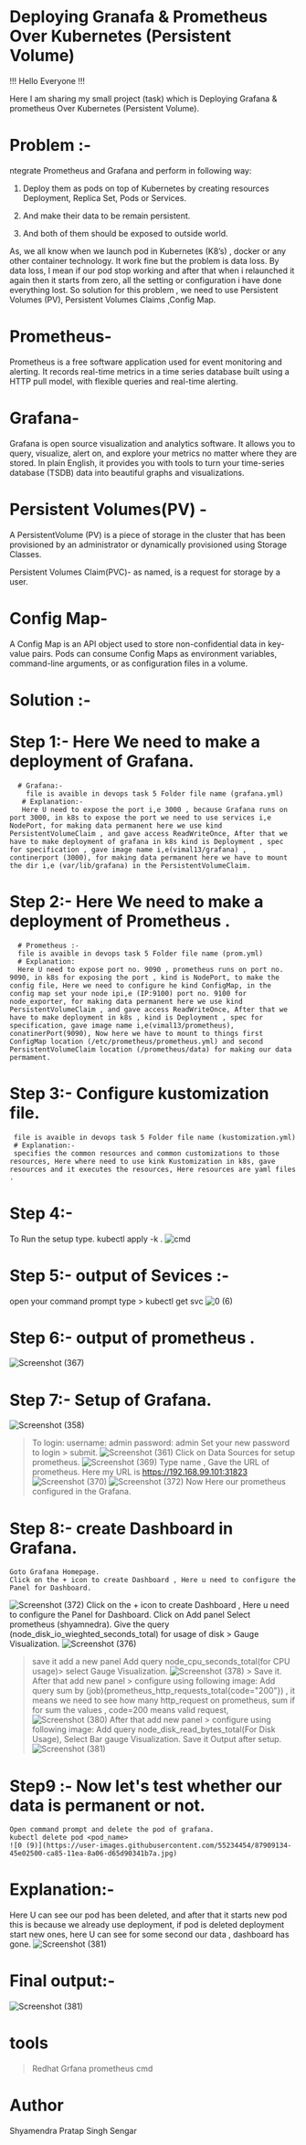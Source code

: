 # Deploying Granafa & Prometheus Over Kubernetes (Persistent Volume)
!!! Hello Everyone !!!

Here I am sharing my small project (task) which is Deploying Grafana & prometheus Over Kubernetes (Persistent Volume).
# Problem :- 
ntegrate Prometheus and Grafana and perform in following way:

1. Deploy them as pods on top of Kubernetes by creating resources Deployment, Replica Set, Pods or Services.

2. And make their data to be remain persistent.

3. And both of them should be exposed to outside world.

As, we all know when we launch pod in Kubernetes (K8’s) , docker or any other container technology. It work fine but the problem is data loss. By data loss, I mean if our pod stop working and after that when i relaunched it again then it starts from zero, all the setting or configuration i have done everything lost. So solution for this problem , we need to use Persistent Volumes (PV), Persistent Volumes Claims ,Config Map.
# Prometheus-
Prometheus is a free software application used for event monitoring and alerting. It records real-time metrics in a time series database built using a HTTP pull model, with flexible queries and real-time alerting.
# Grafana- 
Grafana is open source visualization and analytics software. It allows you to query, visualize, alert on, and explore your metrics no matter where they are stored. In plain English, it provides you with tools to turn your time-series database (TSDB) data into beautiful graphs and visualizations.
# Persistent Volumes(PV) - 
A PersistentVolume (PV) is a piece of storage in the cluster that has been provisioned by an administrator or dynamically provisioned using Storage Classes.

Persistent Volumes Claim(PVC)- as named, is a request for storage by a user.
# Config Map-
 A Config Map is an API object used to store non-confidential data in key-value pairs. Pods can consume Config Maps as environment variables, command-line arguments, or as configuration files in a volume.
 # Solution :-
   # Step 1:- Here We need to make a deployment of Grafana.
      # Grafana:-
        file is avaible in devops task 5 Folder file name (grafana.yml)
       # Explanation:-
       Here U need to expose the port i,e 3000 , because Grafana runs on port 3000, in k8s to expose the port we need to use services i,e NodePort, for making data permanent here we use kind PersistentVolumeClaim , and gave access ReadWriteOnce, After that we have to make deployment of grafana in k8s kind is Deployment , spec for specification , gave image name i,e(vimal13/grafana) , continerport (3000), for making data permanent here we have to mount the dir i,e (var/lib/grafana) in the PersistentVolumeClaim.
   
   # Step 2:- Here We need to make a deployment of Prometheus .
      # Prometheus :-
      file is avaible in devops task 5 Folder file name (prom.yml)
      # Explanation:
      Here U need to expose port no. 9090 , prometheus runs on port no. 9090, in k8s for exposing the port , kind is NodePort, to make the config file, Here we need to configure he kind ConfigMap, in the config map set your node ipi,e (IP:9100) port no. 9100 for node_exporter, for making data permanent here we use kind PersistentVolumeClaim , and gave access ReadWriteOnce, After that we have to make deployment in k8s , kind is Deployment , spec for specification, gave image name i,e(vimal13/prometheus), conatinerPort(9090), Now here we have to mount to things first ConfigMap location (/etc/prometheus/prometheus.yml) and second PersistentVolumeClaim location (/prometheus/data) for making our data permament.
   # Step 3:- Configure kustomization file.
     file is avaible in devops task 5 Folder file name (kustomization.yml)
     # Explanation:-
     specifies the common resources and common customizations to those resources, Here where need to use kink Kustomization in k8s, gave resources and it executes the resources, Here resources are yaml files .

# Step 4:-
To Run the setup type. 
   kubectl apply -k .
 ![cmd](https://user-images.githubusercontent.com/55234454/87907826-f39e0480-ca82-11ea-98e8-ff1d0feba4db.jpg)
 # Step 5:- output of Sevices :-
  open your command prompt type >
    kubectl get svc
    ![0 (6)](https://user-images.githubusercontent.com/55234454/87907904-1cbe9500-ca83-11ea-973f-d2007948e3e9.jpg)
  # Step 6:- output of prometheus .
  ![Screenshot (367)](https://user-images.githubusercontent.com/55234454/87907966-41b30800-ca83-11ea-9181-786246ebc3e9.png)
# Step 7:- Setup of Grafana.
![Screenshot (358)](https://user-images.githubusercontent.com/55234454/87908107-8343b300-ca83-11ea-93f6-3a16c326a7d6.png)
>To login:
  >username: admin
  >password: admin
  >Set your new password to login > submit.
  ![Screenshot (361)](https://user-images.githubusercontent.com/55234454/87908241-b4bc7e80-ca83-11ea-9198-5dc98823bb3e.png)
Click on Data Sources for setup prometheus.
  ![Screenshot (369)](https://user-images.githubusercontent.com/55234454/87908332-d453a700-ca83-11ea-93d0-7b2d8bf9b772.png)
Type name , Gave the URL of prometheus.
Here my URL is https://192.168.99.101:31823
 ![Screenshot (370)](https://user-images.githubusercontent.com/55234454/87908393-ed5c5800-ca83-11ea-9aab-6c7166a83e59.png)
 ![Screenshot (372)](https://user-images.githubusercontent.com/55234454/87908433-fea56480-ca83-11ea-84ca-f24ed16ad22d.png)
 Now Here our prometheus configured in the Grafana.
 # Step 8:- create Dashboard in Grafana.
    Goto Grafana Homepage.
    Click on the + icon to create Dashboard , Here u need to configure the Panel for Dashboard.
 ![Screenshot (372)](https://user-images.githubusercontent.com/55234454/87908590-4d52fe80-ca84-11ea-8f93-65cee3e60a44.png)
      Click on the + icon to create Dashboard , Here u need to configure the Panel for Dashboard.
     Click on Add panel 
     Select prometheus (shyamnedra).
     Give the query (node_disk_io_wieghted_seconds_total) for usage of disk > Gauge Visualization.
![Screenshot (376)](https://user-images.githubusercontent.com/55234454/87908646-6bb8fa00-ca84-11ea-84a7-1918d3c099a6.png)
   > save it
   > add a new panel
   > Add query node_cpu_seconds_total(for CPU usage)> select Gauge Visualization.
  ![Screenshot (378)](https://user-images.githubusercontent.com/55234454/87908845-c2becf00-ca84-11ea-9bef-e2fb1dd2074d.png)
    > Save it.
 > After that add new panel > configure using following image:
 > Add query sum by (job)(prometheus_http_requests_total{code="200"}) , it means we need to see how many http_request on prometheus, sum if for sum the values , code=200 means valid request,
![Screenshot (380)](https://user-images.githubusercontent.com/55234454/87908915-e2ee8e00-ca84-11ea-89d5-4cb3f5516f3e.png)
  > After that add new panel > configure using following image:
  > Add query node_disk_read_bytes_total(For Disk Usage), Select Bar gauge Visualization.
  > Save it
  > Output after setup.
  ![Screenshot (381)](https://user-images.githubusercontent.com/55234454/87909022-129d9600-ca85-11ea-8b9d-6a7de5aa2d8f.png)
# Step9 :- Now let's test whether our data is permanent or not.
    Open command prompt and delete the pod of grafana.
    kubectl delete pod <pod_name>
    ![0 (9)](https://user-images.githubusercontent.com/55234454/87909134-45e02500-ca85-11ea-8a06-d65d90341b7a.jpg)
 # Explanation:-
Here U can see our pod has been deleted, and after that it starts new pod this is because we already use deployment, if pod is deleted deployment start new ones, here U can see for some second our data , dashboard has gone.
![Screenshot (381)](https://user-images.githubusercontent.com/55234454/87909207-70ca7900-ca85-11ea-8382-76d1f4beaa1c.png)
# Final output:-
  ![Screenshot (381)](https://user-images.githubusercontent.com/55234454/87909207-70ca7900-ca85-11ea-8382-76d1f4beaa1c.png)
 # tools
  > Redhat
  > Grfana
  > prometheus
  > cmd 
 # Author 
   Shyamendra Pratap Singh Sengar
 


